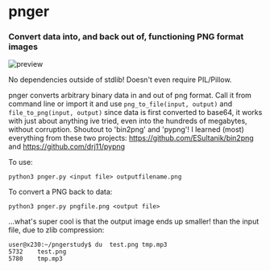 # pnger
### Convert data into, and back out of, functioning PNG format images
![preview](https://i.ibb.co/MRp7GVw/test.png)

No dependencies outside of stdlib! Doesn't even require PIL/Pillow.

pnger converts arbitrary binary data in and out of png format.  Call it from command line or
import it and use `png_to_file(input, output)` and `file_to_png(input, output)`
since data is first converted to base64, it works with just about anything ive tried, even into
the hundreds of megabytes, without corruption.  Shoutout to 'bin2png' and 'pypng'!
I learned (most) everything from these two projects: https://github.com/ESultanik/bin2png and https://github.com/drj11/pypng


To use:

`python3 pnger.py <input file> outputfilename.png` 

To convert a PNG back to data:

`python3 pnger.py pngfile.png <output file>`


...what's super cool is that the output image ends up smaller! than the input file, due to zlib compression:
```
user@x230:~/pngerstudy$ du  test.png tmp.mp3 
5732	test.png
5780	tmp.mp3
```
